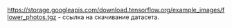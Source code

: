 https://storage.googleapis.com/download.tensorflow.org/example_images/flower_photos.tgz - ссылка на скачивание датасета.
